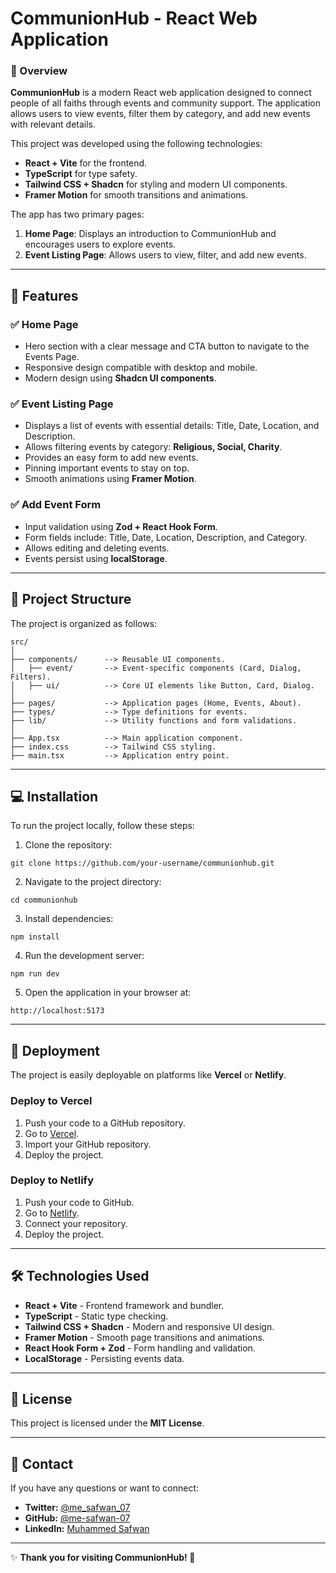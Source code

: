 # CommunionHub - React Web Application

### 📜 Overview
**CommunionHub** is a modern React web application designed to connect people of all faiths through events and community support. The application allows users to view events, filter them by category, and add new events with relevant details.

This project was developed using the following technologies:
- **React + Vite** for the frontend.
- **TypeScript** for type safety.
- **Tailwind CSS + Shadcn** for styling and modern UI components.
- **Framer Motion** for smooth transitions and animations.

The app has two primary pages:
1. **Home Page**: Displays an introduction to CommunionHub and encourages users to explore events.
2. **Event Listing Page**: Allows users to view, filter, and add new events.

---

## 🚀 Features
### ✅ Home Page
- Hero section with a clear message and CTA button to navigate to the Events Page.
- Responsive design compatible with desktop and mobile.
- Modern design using **Shadcn UI components**.

### ✅ Event Listing Page
- Displays a list of events with essential details: Title, Date, Location, and Description.
- Allows filtering events by category: **Religious, Social, Charity**.
- Provides an easy form to add new events.
- Pinning important events to stay on top.
- Smooth animations using **Framer Motion**.

### ✅ Add Event Form
- Input validation using **Zod + React Hook Form**.
- Form fields include: Title, Date, Location, Description, and Category.
- Allows editing and deleting events.
- Events persist using **localStorage**.

---

## 📂 Project Structure
The project is organized as follows:
```
src/
│
├── components/      --> Reusable UI components.
│   ├── event/       --> Event-specific components (Card, Dialog, Filters).
│   ├── ui/          --> Core UI elements like Button, Card, Dialog.
│
├── pages/           --> Application pages (Home, Events, About).
├── types/           --> Type definitions for events.
├── lib/             --> Utility functions and form validations.
│
├── App.tsx          --> Main application component.
├── index.css        --> Tailwind CSS styling.
├── main.tsx         --> Application entry point.
```

---

## 💻 Installation
To run the project locally, follow these steps:

1. Clone the repository:
```
git clone https://github.com/your-username/communionhub.git
```

2. Navigate to the project directory:
```
cd communionhub
```

3. Install dependencies:
```
npm install
```

4. Run the development server:
```
npm run dev
```

5. Open the application in your browser at:
```
http://localhost:5173
```

---

## 🎉 Deployment
The project is easily deployable on platforms like **Vercel** or **Netlify**.

### Deploy to Vercel
1. Push your code to a GitHub repository.
2. Go to [Vercel](https://vercel.com/).
3. Import your GitHub repository.
4. Deploy the project.

### Deploy to Netlify
1. Push your code to GitHub.
2. Go to [Netlify](https://netlify.com/).
3. Connect your repository.
4. Deploy the project.

---

## 🛠 Technologies Used
- **React + Vite** - Frontend framework and bundler.
- **TypeScript** - Static type checking.
- **Tailwind CSS + Shadcn** - Modern and responsive UI design.
- **Framer Motion** - Smooth page transitions and animations.
- **React Hook Form + Zod** - Form handling and validation.
- **LocalStorage** - Persisting events data.

---

## 📄 License
This project is licensed under the **MIT License**.

---

## 💬 Contact
If you have any questions or want to connect:
- **Twitter:** [@me_safwan_07](https://x.com/me_safwan_07)
- **GitHub:** [@me-safwan-07](https://github.com/me-safwan-07)
- **LinkedIn:** [Muhammed Safwan](https://www.linkedin.com/in/muhammedsafwan07/)

---

✨ **Thank you for visiting CommunionHub! 🎉**

